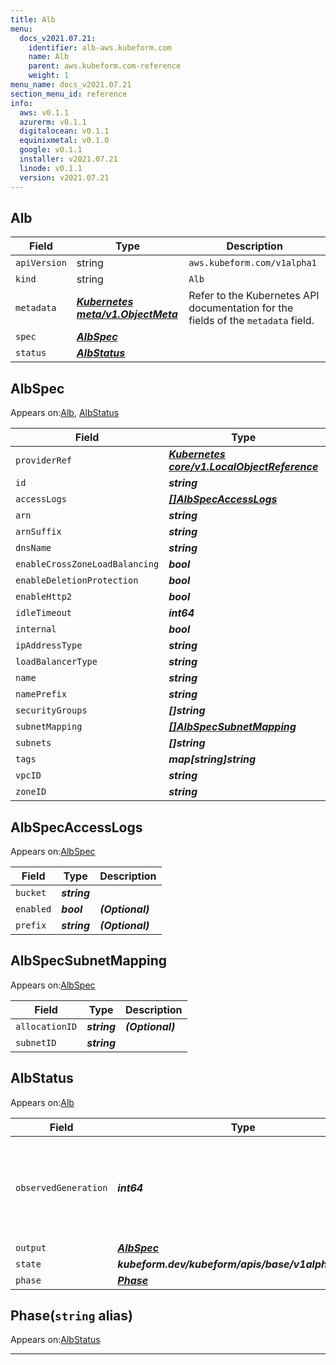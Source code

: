 ```yaml
---
title: Alb
menu:
  docs_v2021.07.21:
    identifier: alb-aws.kubeform.com
    name: Alb
    parent: aws.kubeform.com-reference
    weight: 1
menu_name: docs_v2021.07.21
section_menu_id: reference
info:
  aws: v0.1.1
  azurerm: v0.1.1
  digitalocean: v0.1.1
  equinixmetal: v0.1.0
  google: v0.1.1
  installer: v2021.07.21
  linode: v0.1.1
  version: v2021.07.21
---
```


## Alb
| Field | Type | Description |
| ------ | ----- | ----------- |
| `apiVersion` | string | `aws.kubeform.com/v1alpha1` |
|    `kind` | string | `Alb` |
| `metadata` | ***[Kubernetes meta/v1.ObjectMeta](https://v1-18.docs.kubernetes.io/docs/reference/generated/kubernetes-api/v1.18/#objectmeta-v1-meta)***|Refer to the Kubernetes API documentation for the fields of the `metadata` field.|
| `spec` | ***[AlbSpec](#albspec)***||
| `status` | ***[AlbStatus](#albstatus)***||
## AlbSpec

Appears on:[Alb](#alb), [AlbStatus](#albstatus)

| Field | Type | Description |
| ------ | ----- | ----------- |
| `providerRef` | ***[Kubernetes core/v1.LocalObjectReference](https://v1-18.docs.kubernetes.io/docs/reference/generated/kubernetes-api/v1.18/#localobjectreference-v1-core)***||
| `id` | ***string***||
| `accessLogs` | ***[[]AlbSpecAccessLogs](#albspecaccesslogs)***| ***(Optional)*** |
| `arn` | ***string***| ***(Optional)*** |
| `arnSuffix` | ***string***| ***(Optional)*** |
| `dnsName` | ***string***| ***(Optional)*** |
| `enableCrossZoneLoadBalancing` | ***bool***| ***(Optional)*** |
| `enableDeletionProtection` | ***bool***| ***(Optional)*** |
| `enableHttp2` | ***bool***| ***(Optional)*** |
| `idleTimeout` | ***int64***| ***(Optional)*** |
| `internal` | ***bool***| ***(Optional)*** |
| `ipAddressType` | ***string***| ***(Optional)*** |
| `loadBalancerType` | ***string***| ***(Optional)*** |
| `name` | ***string***| ***(Optional)*** |
| `namePrefix` | ***string***| ***(Optional)*** |
| `securityGroups` | ***[]string***| ***(Optional)*** |
| `subnetMapping` | ***[[]AlbSpecSubnetMapping](#albspecsubnetmapping)***| ***(Optional)*** |
| `subnets` | ***[]string***| ***(Optional)*** |
| `tags` | ***map[string]string***| ***(Optional)*** |
| `vpcID` | ***string***| ***(Optional)*** |
| `zoneID` | ***string***| ***(Optional)*** |
## AlbSpecAccessLogs

Appears on:[AlbSpec](#albspec)

| Field | Type | Description |
| ------ | ----- | ----------- |
| `bucket` | ***string***||
| `enabled` | ***bool***| ***(Optional)*** |
| `prefix` | ***string***| ***(Optional)*** |
## AlbSpecSubnetMapping

Appears on:[AlbSpec](#albspec)

| Field | Type | Description |
| ------ | ----- | ----------- |
| `allocationID` | ***string***| ***(Optional)*** |
| `subnetID` | ***string***||
## AlbStatus

Appears on:[Alb](#alb)

| Field | Type | Description |
| ------ | ----- | ----------- |
| `observedGeneration` | ***int64***| ***(Optional)*** Resource generation, which is updated on mutation by the API Server.|
| `output` | ***[AlbSpec](#albspec)***| ***(Optional)*** |
| `state` | ***kubeform.dev/kubeform/apis/base/v1alpha1.State***| ***(Optional)*** |
| `phase` | ***[Phase](#phase)***| ***(Optional)*** |
## Phase(`string` alias)

Appears on:[AlbStatus](#albstatus)

---

